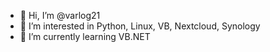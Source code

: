 - 👋 Hi, I’m @varlog21
- 👀 I’m interested in Python, Linux, VB, Nextcloud, Synology
- 🌱 I’m currently learning VB.NET


<!---
varlog21/varlog21 is a ✨ special ✨ repository because its `README.md` (this file) appears on your GitHub profile.
You can click the Preview link to take a look at your changes.
--->
